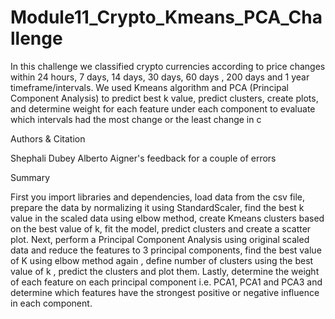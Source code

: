 # Module11_Crypto_Kmeans_PCA_Challenge

In this challenge we classified crypto currencies according to price changes within 24 hours, 7 days, 14 days, 30 days, 60 days , 200 days and 1 year timeframe/intervals. We used Kmeans algorithm and PCA (Principal Component Analysis) to predict best k value, predict clusters, create plots, and determine weight for each feature under each component to evaluate which intervals had the most change or the least change in c 

Authors & Citation

Shephali Dubey
Alberto Aigner's feedback for a couple of errors

Summary

First you import libraries and dependencies, load data from the csv file, prepare the data by normalizing it using StandardScaler, find the best k value in the scaled data using elbow method, create Kmeans clusters based on the best value of k, fit the model, predict clusters and create a scatter plot. Next, perform a Principal Component Analysis using original scaled data and reduce the features to 3 principal components, find the best value of K using elbow method again , define number of clusters using the best value of k , predict the clusters and plot them. Lastly, determine the weight of each feature on each principal component i.e. PCA1, PCA1 and PCA3 and determine which features have the strongest positive or negative influence in each component.
